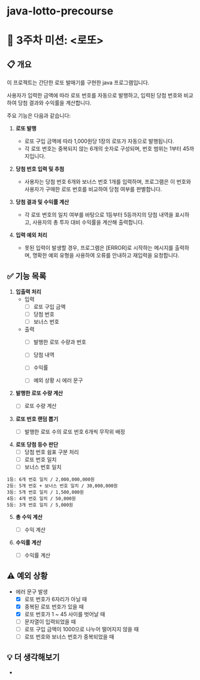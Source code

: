 # java-lotto-precourse
# 💸 3주차 미션: <로또>

## 📋 개요

이 프로젝트는 간단한 로또 발매기를 구현한 java 프로그램입니다.

사용자가 입력한 금액에 따라 로또 번호를 자동으로 발행하고, 입력된 당첨 번호와 비교하여 당첨 결과와 수익률을 계산합니다.

주요 기능은 다음과 같습니다:
1. **로또 발행**
    - 로또 구입 금액에 따라 1,000원당 1장의 로또가 자동으로 발행됩니다. 
    - 각 로또 번호는 중복되지 않는 6개의 숫자로 구성되며, 번호 범위는 1부터 45까지입니다.

2. **당첨 번호 입력 및 추첨**
    - 사용자는 당첨 번호 6개와 보너스 번호 1개를 입력하며, 프로그램은 이 번호와 사용자가 구매한 로또 번호를 비교하여 당첨 여부를 판별합니다.
     
3. **당첨 결과 및 수익률 계산**
    - 각 로또 번호의 일치 여부를 바탕으로 1등부터 5등까지의 당첨 내역을 표시하고, 사용자의 총 투자 대비 수익률을 계산해 출력합니다.
   
4. **입력 예외 처리**
    - 못된 입력이 발생할 경우, 프로그램은 [ERROR]로 시작하는 메시지를 출력하며, 명확한 예외 유형을 사용하여 오류를 안내하고 재입력을 요청합니다.


## ✅ 기능 목록

1. **입출력 처리**
    - 입력
        - [ ] 로또 구입 금액
        - [ ] 당첨 번호
        - [ ] 보너스 번호
    - 출력
        - [ ] 발행한 로또 수량과 번호
        - [ ] 당첨 내역
        - [ ] 수익률
        - [ ] 예외 상황 시 에러 문구


2. **발행한 로또 수량 계산**
    - [ ] 로또 수량 계산
  

3. **로또 번호 랜덤 뽑기**
   - [ ] 발행한 로또 수의 로또 번호 6개씩 무작위 배정  


4. **로또 당첨 등수 판단**
   - [ ] 당첨 번호 쉼표 구분 처리
   - [ ] 로또 번호 일치
   - [ ] 보너스 번호 일치
```
1등: 6개 번호 일치 / 2,000,000,000원
2등: 5개 번호 + 보너스 번호 일치 / 30,000,000원
3등: 5개 번호 일치 / 1,500,000원
4등: 4개 번호 일치 / 50,000원
5등: 3개 번호 일치 / 5,000원
```

5. **총 수익 계산**
    - [ ] 수익 계산


6. **수익률 계산**
    - [ ] 수익률 계산


## ⚠️ 예외 상황

- 에러 문구 발생
    - [x] 로또 번호가 6자리가 아닐 때
    - [x] 중복된 로또 번호가 있을 때
    - [x] 로또 번호가 1 ~ 45 사이를 벗어날 때
    - [ ] 문자열이 입력되었을 때
    - [ ] 로또 구입 금액이 1000으로 나누어 떨어지지 않을 때
    - [ ] 로또 번호와 보너스 번호가 중복되었을 때

## 💡 더 생각해보기

-